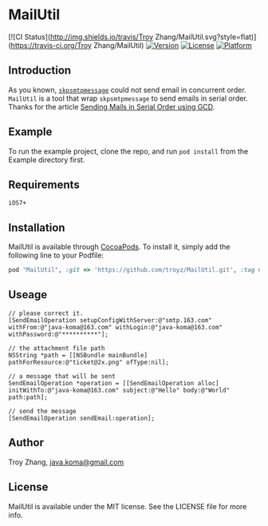 # MailUtil

[![CI Status](http://img.shields.io/travis/Troy Zhang/MailUtil.svg?style=flat)](https://travis-ci.org/Troy Zhang/MailUtil)
[![Version](https://img.shields.io/cocoapods/v/MailUtil.svg?style=flat)](http://cocoapods.org/pods/MailUtil)
[![License](https://img.shields.io/cocoapods/l/MailUtil.svg?style=flat)](http://cocoapods.org/pods/MailUtil)
[![Platform](https://img.shields.io/cocoapods/p/MailUtil.svg?style=flat)](http://cocoapods.org/pods/MailUtil)

## Introduction
As you known, [`skpsmtpmessage`](https://github.com/jetseven/skpsmtpmessage) could not send email in concurrent order. `MailUtil` is a tool that wrap `skpsmtpmessage` to send emails in serial order. Thanks for the article [Sending Mails in Serial Order using GCD](http://stackoverflow.com/questions/25426392/sending-mails-in-serial-order-using-gcd).

## Example

To run the example project, clone the repo, and run `pod install` from the Example directory first.

## Requirements
`iOS7+`

## Installation

MailUtil is available through [CocoaPods](http://cocoapods.org). To install
it, simply add the following line to your Podfile:

```ruby
pod "MailUtil", :git => 'https://github.com/troyz/MailUtil.git', :tag => '0.1.0'
```

## Useage
``` oc
// please correct it.
[SendEmailOperation setupConfigWithServer:@"smtp.163.com" withFrom:@"java-koma@163.com" withLogin:@"java-koma@163.com" withPassword:@"**********"];

// the attachment file path
NSString *path = [[NSBundle mainBundle] pathForResource:@"ticket@2x.png" ofType:nil];

// a message that will be sent
SendEmailOperation *operation = [[SendEmailOperation alloc] initWithTo:@"java-koma@163.com" subject:@"Hello" body:@"World" path:path];

// send the message
[SendEmailOperation sendEmail:operation];
```

## Author

Troy Zhang, java.koma@gmail.com

## License

MailUtil is available under the MIT license. See the LICENSE file for more info.
